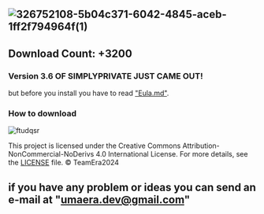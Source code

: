 ![326752108-5b04c371-6042-4845-aceb-1ff2f794964f(1)](https://github.com/NotYarazi/SimplyPrivate/assets/124608386/097f41d7-9004-4f26-8404-8d1680fca0c4)
--
## Download Count: +3200
### Version 3.6 OF SIMPLYPRIVATE JUST CAME OUT! 
but before you install you have to read ["Eula.md"](https://github.com/NotYarazi/SimplyPrivate/blob/all/EULA.md).

### How to download
![ftudqsr](https://github.com/NotYarazi/SimplyPrivate/assets/124608386/37d7083b-c4b5-4e67-adb8-f54244f858ae)




This project is licensed under the Creative Commons Attribution-NonCommercial-NoDerivs 4.0 International License. For more details, see the [LICENSE](./LICENSE) file.
© TeamEra2024

if you have any problem or ideas you can send an e-mail at "umaera.dev@gmail.com"
--
